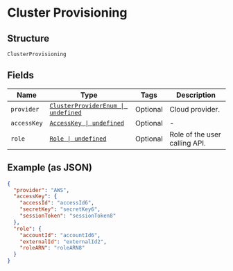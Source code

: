 
# Cluster Provisioning

## Structure

`ClusterProvisioning`

## Fields

| Name | Type | Tags | Description |
|  --- | --- | --- | --- |
| `provider` | [`ClusterProviderEnum \| undefined`](../../doc/models/cluster-provider-enum.md) | Optional | Cloud provider. |
| `accessKey` | [`AccessKey \| undefined`](../../doc/models/access-key.md) | Optional | - |
| `role` | [`Role \| undefined`](../../doc/models/role.md) | Optional | Role of the user calling API. |

## Example (as JSON)

```json
{
  "provider": "AWS",
  "accessKey": {
    "accessId": "accessId6",
    "secretKey": "secretKey6",
    "sessionToken": "sessionToken8"
  },
  "role": {
    "accountId": "accountId6",
    "externalId": "externalId2",
    "roleARN": "roleARN8"
  }
}
```

